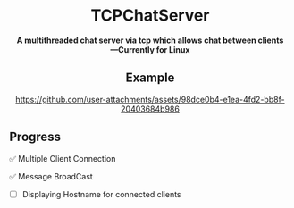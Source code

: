 <div align="center">

 # TCPChatServer

**A multithreaded chat server via tcp which allows chat between clients** <br>
                 **—Currently for Linux**        

## Example 

https://github.com/user-attachments/assets/98dce0b4-e1ea-4fd2-bb8f-20403684b986

</div>

## Progress

✅ Multiple Client Connection

✅ Message BroadCast

- [ ] Displaying Hostname for connected clients  

